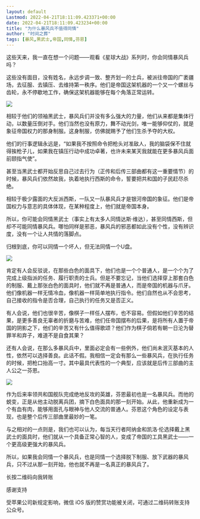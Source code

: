 ```yaml
---
layout: default
Lastmod: 2022-04-21T18:11:09.423371+00:00
date: 2022-04-21T18:11:09.423234+00:00
title: "为什么暴风兵不值得同情"
author: "时间之葬"
tags: [暴风,黑武士,帝国,同情,芬恩]
---
```


这些天来，我一直在想一个问题——观看《星球大战》系列时，你会同情暴风兵吗？  

这些没有面目，没有姓名，永远步调一致、整齐划一的士兵，被派往帝国的广袤疆场，去征服、去镇压、去维持第一秩序。他们是帝国这架机器的一个又一个螺丝与齿轮，永不停歇地工作，确保这架机器能够在每个角落正常运转。

![](https://images.weserv.nl/?url=https%3A//mmbiz.qpic.cn/mmbiz_jpg/DVObNOrQEUOxYVNVpWOAIu0xAiaCMFMUzCOcgYiaScFrkHiaDtWPsk7Ih6L5nfjO6icwhx424Y6fia2gB36WABB2VvA/640%3Fwx_fmt%3Djpeg)

相较于他们的领袖黑武士，暴风兵们并没有多么强大的力量，他们从来都是集体行动，以数量压倒对手。他们当然也没有原力，舞不动光剑，唯一能够仰仗的，就是象征帝国权力的那身制服。这身制服，仿佛就赐予了他们生杀予夺的大权。

他们的行事逻辑永远是，“如果我不按照命令把枪头对准敌人，我的脑袋保不住就得挨枪子儿，如果我在镇压行动中成功卓著，也许未来某天我就能在更多暴风兵面前颐指气使”。

甚至当黑武士都开始反思自己过去行为（正传和后传三部曲都有这一重要情节）的时候，暴风兵们依然故我，执着地执行西斯的命令，誓要把共和国的子民赶尽杀绝。

相较于极少露面的大反派西斯，一队又一队暴风兵才是银河帝国的象征。他们是帝国权力与意志的具体体现，在某种程度上，他们就是帝国本身。

所以，你可能会同情黑武士（事实上有太多人同情达斯·维达），甚至同情西斯，但却不可能同情暴风兵。哪怕同样是邪恶，暴风兵的邪恶都如此没有个性，没有辨识度，没有一个让人共情的落脚点。

归根到底，你可以同情一个坏人，但无法同情一个U盘。

![](https://images.weserv.nl/?url=https%3A//mmbiz.qpic.cn/mmbiz_jpg/DVObNOrQEUOxYVNVpWOAIu0xAiaCMFMUzy9WnHFyoaOhdEanJ9fLqKtwRUDVDRrxP7HPzMDwuyjHdsg6uMj5t8g/640%3Fwx_fmt%3Djpeg)

肯定有人会反驳说，在那些白色的面具下，他们也是一个个普通人，是一个个为了完成上级指派的任务、履行职责的士兵。但是不要忘记，当他们选择穿上那套白色的制服、戴上那张白色的面具时，他们就不再是普通人，而是帝国的机器与爪牙。他们像机器一样无情冷血，像机器一样简单地执行指令。他们自然也从不会思考，自己接收的指令是否合理，自己执行的任务又是否正义。

有人会说，他们也很辛苦，像棋子一样任人摆布，也不容易。但假如他们辛苦的结果，是更多善良无辜者的折磨与苦难，他们任帝国摆布的后果，是将所有人置于帝国的阴影之下，他们的辛苦又有什么值得歌颂？他们作为棋子倘若有朝一日沦为替罪羊和弃子，难道不是自食其果？

还有人会说，在那么多暴风兵中，里面必定会有一些例外，他们尚未泯灭基本的人性，依然可以选择善良。此话不假。我相信一定会有那么一些暴风兵，在执行任务的时候，把枪口抬高一寸。其中最具代表性的一个典型，应该就是后传三部曲的主人公之一芬恩。

![](https://images.weserv.nl/?url=https%3A//mmbiz.qpic.cn/mmbiz_jpg/DVObNOrQEUOxYVNVpWOAIu0xAiaCMFMUz6cY4y05ib7mtdT3ngvHKRRvDErPhiardeE3PibWIuc2FVVj0sxAyZZk9w/640%3Fwx_fmt%3Djpeg)

作为后来率领共和国舰队完成绝地反攻的英雄，芬恩最初也是一名暴风兵。而他的蜕变，正是从他主动脱离兵团，摘下白色面具的那一刻开始。从此，他重新成为一个有血有肉，能够用面孔与眼神与他人交流的普通人。芬恩这个角色的设定与表现，也是整个后传三部曲里最妙的一笔。

与之相对的一点则是，我们也可以认为，每当天行者阿纳金和凯洛·伦选择戴上黑武士的面具时，他们就从一个具备正常心智的人，变成了帝国的工具黑武士——一个更高级更强大的暴风兵。

所以，如果我会同情一个暴风兵，也是同情一个选择脱下制服、放下武器的暴风兵，只不过从那一刻开始，他也就不再是一名真正的暴风兵了。

长按二维码向我转账

感谢支持

受苹果公司新规定影响，微信 iOS 版的赞赏功能被关闭，可通过二维码转账支持公众号。

